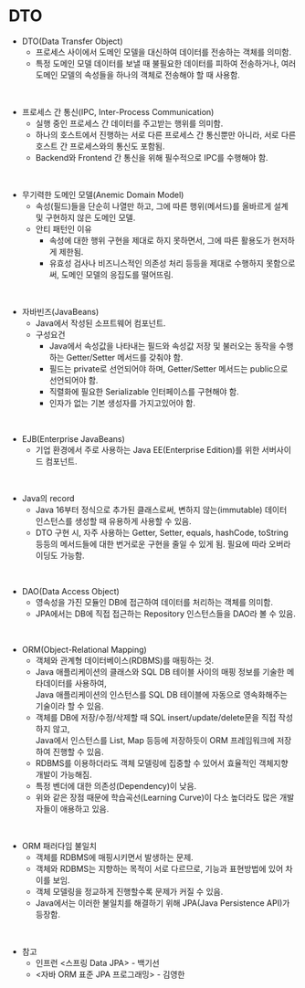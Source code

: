 # DTO

* DTO(Data Transfer Object)
  * 프로세스 사이에서 도메인 모델을 대신하여 데이터를 전송하는 객체를 의미함.
  * 특정 도메인 모델 데이터를 보낼 때 불필요한 데이터를 피하여 전송하거나, 여러 도메인 모델의 속성들을 하나의 객체로 전송해야 할 때 사용함.

<br>

* 프로세스 간 통신(IPC, Inter-Process Communication)
  * 실행 중인 프로세스 간 데이터를 주고받는 행위를 의미함.
  * 하나의 호스트에서 진행하는 서로 다른 프로세스 간 통신뿐만 아니라, 서로 다른 호스트 간 프로세스와의 통신도 포함됨.
  * Backend와 Frontend 간 통신을 위해 필수적으로 IPC를 수행해야 함.

<br>

* 무기력한 도메인 모델(Anemic Domain Model)
  * 속성(필드)들을 단순히 나열만 하고, 그에 따른 행위(메서드)를 올바르게 설계 및 구현하지 않은 도메인 모델.
  * 안티 패턴인 이유
    * 속성에 대한 행위 구현을 제대로 하지 못하면서, 그에 따른 활용도가 현저하게 제한됨.
    * 유효성 검사나 비즈니스적인 의존성 처리 등등을 제대로 수행하지 못함으로써, 도메인 모델의 응집도를 떨어뜨림.

<br>

* 자바빈즈(JavaBeans)
  * Java에서 작성된 소프트웨어 컴포넌트.
  * 구성요건
    * Java에서 속성값을 나타내는 필드와 속성값 저장 및 불러오는 동작을 수행하는 Getter/Setter 메서드를 갖춰야 함.
    * 필드는 private로 선언되어야 하며, Getter/Setter 메서드는 public으로 선언되어야 함.
    * 직렬화에 필요한 Serializable 인터페이스를 구현해야 함.
    * 인자가 없는 기본 생성자를 가지고있어야 함.

<br>

* EJB(Enterprise JavaBeans)
  * 기업 환경에서 주로 사용하는 Java EE(Enterprise Edition)를 위한 서버사이드 컴포넌트.

<br>

* Java의 record
  * Java 16부터 정식으로 추가된 클래스로써, 변하지 않는(immutable) 데이터 인스턴스를 생성할 때 유용하게 사용할 수 있음.
  * DTO 구현 시, 자주 사용하는 Getter, Setter, equals, hashCode, toString 등등의 메서드들에 대한 번거로운 구현을 줄일 수 있게 됨. 필요에 따라 오버라이딩도 가능함.

<br>

* DAO(Data Access Object)
  * 영속성을 가진 모듈인 DB에 접근하여 데이터를 처리하는 객체를 의미함.
  * JPA에서는 DB에 직접 접근하는 Repository 인스턴스들을 DAO라 볼 수 있음.

<br>

* ORM(Object-Relational Mapping)
  * 객체와 관계형 데이터베이스(RDBMS)를 매핑하는 것.
  * Java 애플리케이션의 클래스와 SQL DB 테이블 사이의 매핑 정보를 기술한 메타데이터를 사용하여,  
    Java 애플리케이션의 인스턴스를 SQL DB 테이블에 자동으로 영속화해주는 기술이라 할 수 있음.  
  * 객체를 DB에 저장/수정/삭제할 때 SQL insert/update/delete문을 직접 작성하지 않고,  
    Java에서 인스턴스를 List, Map 등등에 저장하듯이 ORM 프레임워크에 저장하여 진행할 수 있음.
  * RDBMS를 이용하더라도 객체 모델링에 집중할 수 있어서 효율적인 객체지향 개발이 가능해짐.
  * 특정 벤더에 대한 의존성(Dependency)이 낮음.
  * 위와 같은 장점 때문에 학습곡선(Learning Curve)이 다소 높더라도 많은 개발자들이 애용하고 있음.

<br>

* ORM 패러다임 불일치
  * 객체를 RDBMS에 매핑시키면서 발생하는 문제.
  * 객체와 RDBMS는 지향하는 목적이 서로 다르므로, 기능과 표현방법에 있어 차이를 보임.
  * 객체 모델링을 정교하게 진행할수록 문제가 커질 수 있음.
  * Java에서는 이러한 불일치를 해결하기 위해 JPA(Java Persistence API)가 등장함.

<br>

* 참고
  * 인프런 <스프링 Data JPA> - 백기선
  * <자바 ORM 표준 JPA 프로그래밍> - 김영한
